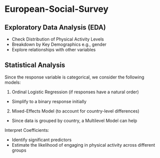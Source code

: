 # European-Social-Survey

## Exploratory Data Analysis (EDA)

  - Check Distribution of Physical Activity Levels
  - Breakdown by Key Demographics e.g., gender
  - Explore relationships with other variables
  
  
## Statistical Analysis
Since the response variable is categorical, we consider the following models:

1. Ordinal Logistic Regression (if responses have a natural order)
  - Simplify to a binary response initially
  
2. Mixed-Effects Model (to account for country-level differences)
  - Since data is grouped by country, a Multilevel Model can help
  
Interpret Coefficients:
  - Identify significant predictors
  - Estimate the likelihood of engaging in physical activity across different groups



